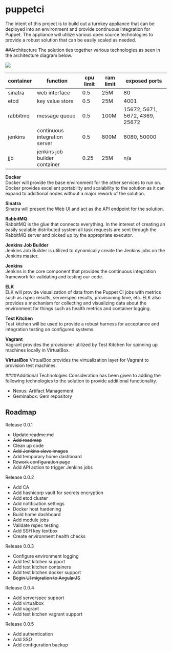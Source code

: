 # puppetci

The intent of this project is to build out a turnkey appliance that can be deployed into an environment and provide continuous integration for Puppet. The appliance will utilize various open source technologies to provide a robust solution that can be easily scaled as needed.

##Architecture
The solution ties together various technologies as seen in the architecture diagram below.

![](http://www.greenreedtech.com/content/images/2017/02/PuppetCI_Architecture.png)

| container | function                      | cpu limit | ram limit | exposed ports                  |
|-----------|-------------------------------|-----------|-----------|--------------------------------|
| sinatra   | web interface                 | 0.5       | 25M       | 80                             |
| etcd      | key value store               | 0.5       | 25M       | 4001                           |
| rabbitmq  | message queue                 | 0.5       | 100M      | 15672, 5671, 5672, 4369, 25672 |
| jenkins   | continuous integration server | 0.5       | 800M      | 8080, 50000                    |
| jjb       | jenkins job builder container | 0.25      | 25M       | n/a                            |

**Docker**   
Docker will provide the base environment for the other services to run on. Docker provides excellent portability and scalability to the solution as it can expand to additional nodes without a major rework of the solution.

**Sinatra**  
Sinatra will present the Web UI and act as the API endpoint for the solution.

**RabbitMQ**  
RabbitMQ is the glue that connects everything. In the interest of creating an easily scalable distributed system all task requests are sent through the RabbitMQ server and picked up by the appropriate executor.

**Jenkins Job Builder**  
Jenkins Job Builder is utilized to dynamically create the Jenkins jobs on the Jenkins master.
 
**Jenkins**  
Jenkins is the core component that provides the continuous integration framework for validating and testing our code.

**ELK**  
ELK will provide visualization of data from the Puppet CI jobs with metrics such as rspec results, serverspec results, provisioning time, etc. ELK also provides a mechanism for collecting and visualizing data about the environment for things such as health metrics and container logging. 

**Test Kitchen**  
Test kitchen will be used to provide a robust harness for acceptance and integration testing on configured systems.

**Vagrant**  
Vagrant provides the provisioner utilized by Test Kitchen for spinning up machines locally in VirtualBox.

**VirtualBox**
VirtualBox provides the virtualization layer for Vagrant to provision test machines.

####Additional Technologies
Consideration has been given to adding the following technologies to the solution to provide additional functionality.

* Nexus: Artifact Management  
* Geminabox: Gem repository

## Roadmap

Release 0.0.1
* ~~Update readme.md~~
* ~~Add roadmap~~
* Clean up code
* ~~Add Jenkins slave images~~
* Add temporary home dashboard
* ~~Rework configuration page~~
* Add API action to trigger Jenkins jobs

Release 0.0.2
* Add CA
* Add hashicorp vault for secrets encryption
* Add etcd cluster
* Add notification settings
* Docker host hardening
* Build home dashboard
* Add module jobs
* Validate rspec testing
* Add SSH key textbox
* Create environment health checks

Release 0.0.3
* Configure environment logging
* Add test kitchen support
* Add test kitchen containers
* Add test kitchen docker support
* ~~Begin UI migration to AngularJS~~

Release 0.0.4
* Add serverspec support
* Add virtualbox
* Add vagrant
* Add test kitchen vagrant support

Release 0.0.5
* Add authentication
* Add SSO
* Add configuration backup
